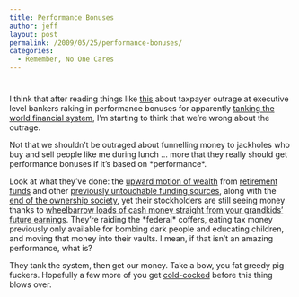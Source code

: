 ```yaml
---
title: Performance Bonuses
author: jeff
layout: post
permalink: /2009/05/25/performance-bonuses/
categories:
  - Remember, No One Cares
---
```

# 

I think that after reading things like [this][1] about taxpayer outrage at executive level bankers raking in performance bonuses for apparently [tanking the world financial system][2], I’m starting to think that we’re wrong about the outrage.

 [1]: http://www.guardian.co.uk/business/2009/may/24/rbs-banking-bonus-scheme-criticism
 [2]: http://theglitteringeye.com/?p=4399

Not that we shouldn’t be outraged about funnelling money to jackholes who buy and sell people like me during lunch … more that they really should get performance bonuses if it’s based on \*performance\*.

Look at what they’ve done: the [upward motion of wealth][3] from [retirement funds][4] and other [previously untouchable funding sources][5], along with the [end of the ownership society][6], yet their stockholders are still seeing money thanks to [wheelbarrow loads of cash money straight from your grandkids’ future earnings][7]. They’re raiding the \*federal\* coffers, eating tax money previously only available for bombing dark people and educating children, and moving that money into their vaults. I mean, if that isn’t an amazing performance, what is?

 [3]: http://tpmcafe.talkingpointsmemo.com/talk/blogs/therap/2008/10/widening-gap-between-rich-and.php
 [4]: http://www.usatoday.com/money/perfi/retirement/2008-10-07-retirement-accounts-losses_N.htm
 [5]: http://www.washingtonpost.com/wp-dyn/content/article/2009/01/28/AR2009012800900.html
 [6]: http://www.thenation.com/doc/20080218/klein
 [7]: http://www.marketoracle.co.uk/Article7578.html

They tank the system, then get our money. Take a bow, you fat greedy pig fuckers. Hopefully a few more of you get [cold-cocked][8] before this thing blows over.

 [8]: http://www.businessandmedia.org/articles/2008/20081006150152.aspx